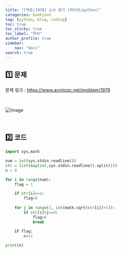 ```yaml
---
title: "[백준/1978] 소수 찾기 (파이썬/python)"
categories: baekjoon
tag: [python, blog, coding]
toc: true
toc_sticky: true
toc_label: "목차"
author_profile: true
sidebar:
    nav: "docs"
search: true
---
```


## 1️⃣ 문제

문제 링크 : <a href="https://www.acmicpc.net/problem/1978" target="_blank">https://www.acmicpc.net/problem/1978</a>

<br/>

![image](https://user-images.githubusercontent.com/52556486/180925440-d62ef55c-bcb8-43b4-a940-6a922c38f4f3.png)

<br/>

## 2️⃣ 코드

```python
import sys,math

num = int(sys.stdin.readline())
str = list(map(int,sys.stdin.readline().split()))
n = 0

for i in range(num):
    flag = 1

    if str[i]==1:
        flag=0
    
    for j in range(2, int(math.sqrt(str[i])+1)):
        if str[i]%j==0:
            flag=0
            break
    
    if flag:
        n+=1

print(n)
```